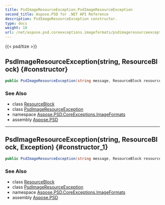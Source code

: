 ```yaml
---
title: PsdImageResourceException.PsdImageResourceException
second_title: Aspose.PSD for .NET API Reference
description: PsdImageResourceException constructor. 
type: docs
weight: 10
url: /net/aspose.psd.coreexceptions.imageformats/psdimageresourceexception/psdimageresourceexception/
---
```

{{< psd/tize >}}
## PsdImageResourceException(string, ResourceBlock) {#constructor}

```csharp
public PsdImageResourceException(string message, ResourceBlock resource)
```

### See Also

* class [ResourceBlock](../../../aspose.psd.fileformats.psd/resourceblock/)
* class [PsdImageResourceException](../)
* namespace [Aspose.PSD.CoreExceptions.ImageFormats](../../psdimageresourceexception/)
* assembly [Aspose.PSD](../../../)

---

## PsdImageResourceException(string, ResourceBlock, Exception) {#constructor_1}

```csharp
public PsdImageResourceException(string message, ResourceBlock resource, Exception innerException)
```

### See Also

* class [ResourceBlock](../../../aspose.psd.fileformats.psd/resourceblock/)
* class [PsdImageResourceException](../)
* namespace [Aspose.PSD.CoreExceptions.ImageFormats](../../psdimageresourceexception/)
* assembly [Aspose.PSD](../../../)


